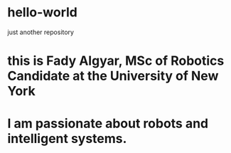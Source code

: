 # hello-world
just another repository
# this is Fady Algyar, MSc of Robotics Candidate at the University of New York
# I am passionate about robots and intelligent systems.
